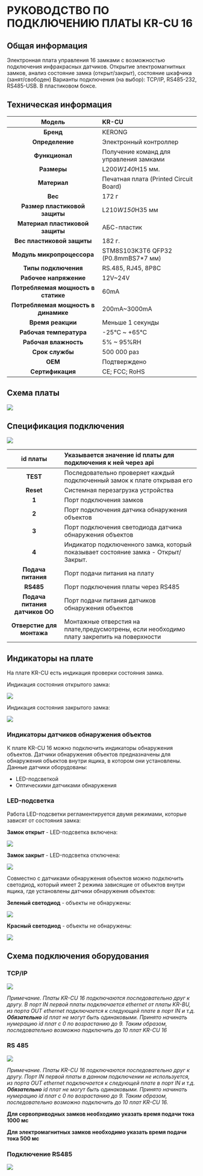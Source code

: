 # РУКОВОДСТВО ПО ПОДКЛЮЧЕНИЮ ПЛАТЫ KR-CU 16

## Общая информация


Электронная плата управления 16 замками c возможностью подключения инфракрасных
датчиков. Открытие электромагнитных замков, анализ состояние замка (открыт/закрыт),
состояние шкафчика (занят/свободен) Варианты подключения (на выбор): TCP/IP, RS485-232,
RS485-USB. В пластиковом боксе.

## Техническая информация 

|              **Модель**              | KR-CU                                   |
|:------------------------------------:|:----------------------------------------|
|              **Бренд**               | KERONG                                  |
|           **Определение**            | Электронный контроллер                  |
|            **Функционал**            | Получение команд для управления замками |
|             **Размеры**              | L200*W140*H15 мм.                       |
|             **Материал**             | Печатная плата (Printed Circuit Board)  |
|               **Вес**                | 172 г                                   |
|    **Размер пластиковой защиты**     | L210*W150*H35 мм                        |
|   **Материал пластиковой защиты**    | АБС-пластик                             |
|      **Вес пластиковой защиты**      | 182 г.                                  |
|      **Модуль микропроцессора**      | STM8S103K3T6 QFP32 (P0.8mmBS7*7 мм)     |
|         **Типы подключения**         | RS.485, RJ45, 8P8C                      |
|        **Рабочее напряжение**        | 12V~24V                                 |
| **Потребляемая мощность в статике**  | 60mA                                    |
| **Потребляемая мощность в динамике** | 200mA~3000mA                            |
|          **Время реакции**           | Меньше 1 секунды                        |
|       **Рабочая температура**        | -25℃ ~ +65℃                             |
|        **Рабочая влажность**         | 5% ~ 95%RH                              |
|           **Срок службы**            | 500 000 раз                             |
|               **ОЕМ**                | Подтверждено                            |
|           **Сертификация**           | CE; FCC; RoHS                           |

## Схема платы

![](/assets/Images/docs/schemeCU16.png)

## Спецификация подключения 

![](/assets/Images/docs/spec.png)

|                       **id платы**                       | Указывается значение id платы для подключения к ней через api                              |
|:--------------------------------------------------------:|:-------------------------------------------------------------------------------------------|
|                         **TEST**                         | Последовательно проверяет каждый подключенный замок к плате открывая его                   |
|                        **Reset**                         | Системная перезагрузка устройства                                                          |
|                          **1**                           | Порт подключения замков                                                                    |
|                          **2**                           | Порт подключения датчика обнаружения объектов                                              |
|                          **3**                           | Порт подключения светодиода датчика обнаружения объектов                                   |
|                          **4**                           | Индикатор подключенного замка, который показывает состояние замка - Открыт/Закрыт.         |
|                    **Подача питания**                    | Порт подачи питания на плату                                                               |
|                        **RS485**                         | Порт подключения платы через RS485                                                         |
|              **Подача питания датчиков ОО**              | Порт подачи питания датчиков обнаружения объектов                                          |
|                **Отверстие для монтажа**                 | Монтажные отверстия на плате,предусмотрены, если необходимо плату закрепить на поверхности |



## Индикаторы на плате

На плате KR-CU есть индикация проверки состояния замка.

Индикация состояния открытого замка:

![](/assets/Images/docs/openLock.png)

Индикация состояния закрытого замка:

![](/assets/Images/docs/closeLock.png)

### Индикаторы датчиков обнаружения объектов

К плате KR-CU 16 можно подключить индикаторы обнаружения объектов.
Датчики обнаружения объектов предназначены для обнаружения объектов внутри ящика, в
котором они установлены. Данные датчики оборудованы:

* LED-подсветкой
* Оптическими датчиками обнаружения

### LED-подсветка

Работа LED-подсветки регламентируется двумя режимами, которые зависят от состояния замка:

**Замок открыт** - LED-подсветка включена:

![](/assets/Images/docs/ledOpen.png)

**Замок закрыт** - LED-подсветка отключена:

![](/assets/Images/docs/ledClose.png)

Совместно с датчиками обнаружения объектов можно подключить светодиод, который имеет 2
режима зависящие от объектов внутри ящика, где установлены датчики обнаружения объектов:

**Зеленый светодиод** - объекты не обнаружены:

![](/assets/Images/docs/ledGreen.png)

**Красный светодиод** - объекты не обнаружены:

![](/assets/Images/docs/ledRed.png)

## Схема подключения оборудования 

### TCP/IP

![](/assets/Images/docs/connectScheme.png)

_Примечание.
Платы KR-CU 16 подключаются последовательно друг к другу. В порт IN первой платы
подключается ethernet от платы KR-BU, из порта OUT ethernet подключается к следующей
плате в порт IN и т.д. **Обязательно** id плат не могут быть одинаковыми. Принято
начинать нумерацию id плат с 0 по возрастанию до 9. Таким образом, последовательно
возможно подключить до 10 плат KR-CU 16_

### RS 485

![](/assets/Images/docs/connectRS485.png)

_Примечание.
Платы KR-CU 16 подключаются последовательно друг к другу. Порт IN первой платы в
данном подключении не используется, из порта OUT ethernet подключается к следующей
плате в порт IN и т.д. **Обязательно** id плат не могут быть одинаковыми. Принято
начинать нумерацию id плат с 0 по возрастанию до 9. Таким образом, последовательно
возможно подключить до 10 плат KR-CU 16._

**Для сервоприводных замков необходимо указать время подачи тока 1000 мс**


**Для электромагнитных замков необходимо указать время подачи тока 500 мс**


### Подключение RS485

![](/assets/Images/docs/chemeRS485.png)
